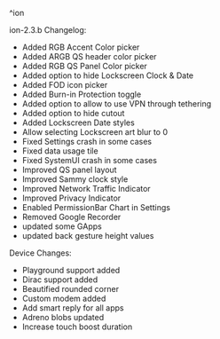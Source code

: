 ^ion 

ion-2.3.b
 Changelog: 
- Added RGB Accent Color picker 
- Added ARGB QS header color picker 
- Added RGB QS Panel Color picker 
- Added option to hide Lockscreen Clock & Date 
- Added FOD icon picker 
- Added Burn-in Protection toggle 
- Added option to allow to use VPN through tethering 
- Added option to hide cutout 
- Added Lockscreen Date styles 
- Allow selecting Lockscreen art blur to 0 
- Fixed Settings crash in some cases 
- Fixed data usage tile 
- Fixed SystemUI crash in some cases 
- Improved QS panel layout 
- Improved Sammy clock style 
- Improved Network Traffic Indicator 
- Improved Privacy Indicator 
- Enabled PermissionBar Chart in Settings 
- Removed Google Recorder 
- updated some GApps 
- updated back gesture height values 


Device Changes: 
- Playground support added 
- Dirac support added 
- Beautified rounded corner 
- Custom modem added 
- Add smart reply for all apps 
- Adreno blobs updated
- Increase touch boost duration
